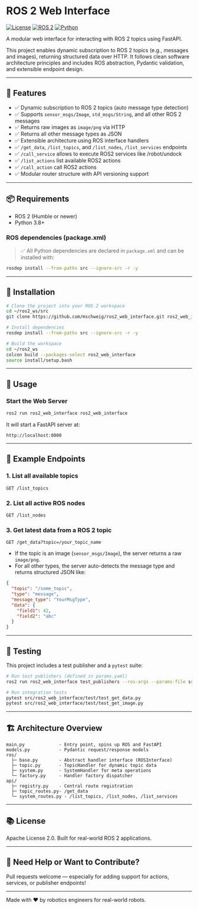 # ROS 2 Web Interface

[![License](https://img.shields.io/github/license/mschweig/ros2_web_interface.svg)](LICENSE)
[![ROS 2](https://img.shields.io/badge/ROS%202-Humble-blue)](https://docs.ros.org/en/humble/index.html)
[![Python](https://img.shields.io/badge/python-3.8+-blue.svg)](https://www.python.org/downloads/)

A modular web interface for interacting with ROS 2 topics using FastAPI.

This project enables dynamic subscription to ROS 2 topics (e.g., messages and images), returning structured data over HTTP. It follows clean software architecture principles and includes ROS abstraction, Pydantic validation, and extensible endpoint design.

---

## 🚀 Features

- ✅ Dynamic subscription to ROS 2 topics (auto message type detection)
- ✅ Supports `sensor_msgs/Image`, `std_msgs/String`, and all other ROS 2 messages
- ✅ Returns raw images as `image/png` via HTTP
- ✅ Returns all other message types as JSON
- ✅ Extensible architecture using ROS interface handlers
- ✅ `/get_data`, `/list_topics`, and `/list_nodes`, `/list_services` endpoints
- ✅ `/call_service` allows to execute ROS2 services like /robot/undock
- ✅ `/list_actions` list available ROS2 actions
- ✅ `/call_action` call ROS2 actions
- ✅ Modular router structure with API versioning support

---

## 📦 Requirements

- ROS 2 (Humble or newer)
- Python 3.8+

### ROS dependencies (package.xml)

> ✅ All Python dependencies are declared in `package.xml` and can be installed with:

```bash
rosdep install --from-paths src --ignore-src -r -y
```

---

## 🔧 Installation

```bash
# Clone the project into your ROS 2 workspace
cd ~/ros2_ws/src
git clone https://github.com/mschweig/ros2_web_interface.git ros2_web_interface

# Install dependencies
rosdep install --from-paths src --ignore-src -r -y

# Build the workspace
cd ~/ros2_ws
colcon build --packages-select ros2_web_interface
source install/setup.bash
```

---

## 🚀 Usage

### Start the Web Server

```bash
ros2 run ros2_web_interface ros2_web_interface
```

It will start a FastAPI server at:
```
http://localhost:8000
```

---

## 📘 Example Endpoints

### 1. List all available topics
```http
GET /list_topics
```

### 2. List all active ROS nodes
```http
GET /list_nodes
```

### 3. Get latest data from a ROS 2 topic
```http
GET /get_data?topic=/your_topic_name
```
- If the topic is an image (`sensor_msgs/Image`), the server returns a raw `image/png`.
- For all other types, the server auto-detects the message type and returns structured JSON like:

```json
{
  "topic": "/some_topic",
  "type": "message",
  "message_type": "YourMsgType",
  "data": {
    "field1": 42,
    "field2": "abc"
  }
}
```

---

## 🧪 Testing

This project includes a test publisher and a `pytest` suite:

```bash
# Run test publishers (defined in params.yaml)
ros2 run ros2_web_interface test_publishers --ros-args --params-file src/ros2_web_interface/test/params.yaml

# Run integration tests
pytest src/ros2_web_interface/test/test_get_data.py
pytest src/ros2_web_interface/test/test_get_image.py

```

---

## 🏗 Architecture Overview

```
main.py             - Entry point, spins up ROS and FastAPI
models.py           - Pydantic request/response models
ros/
  ├─ base.py        - Abstract handler interface (ROSInterface)
  ├─ topic.py       - TopicHandler for dynamic topic data
  ├─ system.py      - SystemHandler for meta operations
  └─ factory.py     - Handler factory dispatcher
api/
  ├─ registry.py    - Central route registration
  ├─ topic_routes.py- /get_data
  └─ system_routes.py - /list_topics, /list_nodes, /list_services
```

---

## 📚 License

Apache License 2.0. Built for real-world ROS 2 applications.

---

## 🙋 Need Help or Want to Contribute?
Pull requests welcome — especially for adding support for actions, services, or publisher endpoints!

---

Made with ❤️ by robotics engineers for real-world robots.

